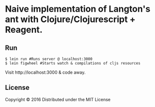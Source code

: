 # Naive implementation of Langton's ant with Clojure/Clojurescript + Reagent.

## Run

```
$ lein run #Runs server @ localhost:3000
$ lein figwheel #Starts watch & compilations of cljs resources
```

Visit http://localhost:3000 & code away.

## License

Copyright © 2016
Distributed under the MIT License

